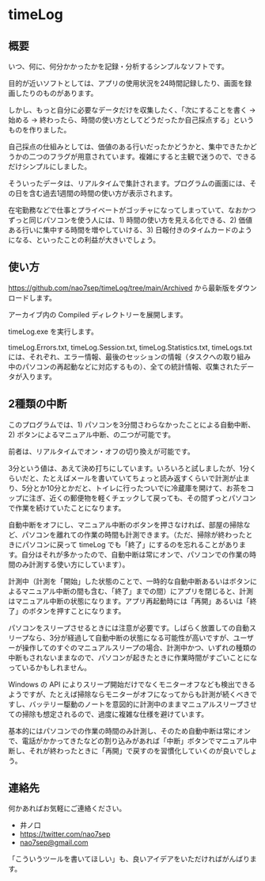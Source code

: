 # timeLog

## 概要

いつ、何に、何分かかったかを記録・分析するシンプルなソフトです。

目的が近いソフトとしては、アプリの使用状況を24時間記録したり、画面を録画したりのものがあります。

しかし、もっと自分に必要なデータだけを収集したく、「次にすることを書く → 始める → 終わったら、時間の使い方としてどうだったか自己採点する」というものを作りました。

自己採点の仕組みとしては、価値のある行いだったかどうかと、集中できたかどうかの二つのフラグが用意されています。複雑にすると主観で迷うので、できるだけシンプルにしました。

そういったデータは、リアルタイムで集計されます。プログラムの画面には、その日を含む過去1週間の時間の使い方が表示されます。

在宅勤務などで仕事とプライベートがゴッチャになってしまっていて、なおかつずっと同じパソコンを使う人には、1) 時間の使い方を見える化できる、2) 価値ある行いに集中する時間を増やしていける、3) 日報付きのタイムカードのようになる、といったことの利益が大きいでしょう。

## 使い方

https://github.com/nao7sep/timeLog/tree/main/Archived から最新版をダウンロードします。

アーカイブ内の Compiled ディレクトリーを展開します。

timeLog.exe を実行します。

timeLog.Errors.txt, timeLog.Session.txt, timeLog.Statistics.txt, timeLogs.txt には、それぞれ、エラー情報、最後のセッションの情報（タスクへの取り組み中のパソコンの再起動などに対応するもの）、全ての統計情報、収集されたデータが入ります。

## 2種類の中断

このプログラムでは、1) パソコンを3分間さわらなかったことによる自動中断、2) ボタンによるマニュアル中断、の二つが可能です。

前者は、リアルタイムでオン・オフの切り換えが可能です。

3分という値は、あえて決め打ちにしています。いろいろと試しましたが、1分くらいだと、たとえばメールを書いていてちょっと読み返すくらいで計測が止まり、5分とか10分とかだと、トイレに行ったついでに冷蔵庫を開けて、お茶をコップに注ぎ、近くの郵便物を軽くチェックして戻っても、その間ずっとパソコンで作業を続けていたことになります。

自動中断をオフにし、マニュアル中断のボタンを押さなければ、部屋の掃除など、パソコンを離れての作業の時間も計測できます。（ただ、掃除が終わったときにパソコンに戻って timeLog でも「終了」にするのを忘れることがあります。自分はそれが多かったので、自動中断は常にオンで、パソコンでの作業の時間のみ計測する使い方にしています）。

計測中（計測を「開始」した状態のことで、一時的な自動中断あるいはボタンによるマニュアル中断の間も含む、「終了」までの間）にアプリを閉じると、計測はマニュアル中断の状態になります。アプリ再起動時には「再開」あるいは「終了」のボタンを押すことになります。

パソコンをスリープさせるときには注意が必要です。しばらく放置しての自動スリープなら、3分が経過して自動中断の状態になる可能性が高いですが、ユーザーが操作してのすぐのマニュアルスリープの場合、計測中かつ、いずれの種類の中断もされないままなので、パソコンが起きたときに作業時間がすごいことになっているかもしれません。

Windows の API によりスリープ開始だけでなくモニターオフなども検出できるようですが、たとえば掃除ならモニターがオフになってからも計測が続くべきですし、バッテリー駆動のノートを意図的に計測中のままマニュアルスリープさせての掃除も想定されるので、過度に複雑な仕様を避けています。

基本的にはパソコンでの作業の時間のみ計測し、そのため自動中断は常にオンで、電話がかかってきたなどの割り込みがあれば「中断」ボタンでマニュアル中断し、それが終わったときに「再開」で戻すのを習慣化していくのが良いでしょう。

## 連絡先

何かあればお気軽にご連絡ください。

* 井ノ口
* https://twitter.com/nao7sep
* nao7sep@gmail.com

「こういうツールを書いてほしい」も、良いアイデアをいただければがんばります。

